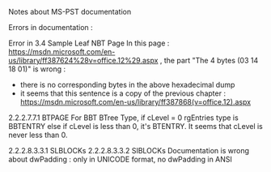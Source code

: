 Notes about MS-PST documentation 

Errors in documentation :

Error in 3.4 Sample Leaf NBT Page
In this page : https://msdn.microsoft.com/en-us/library/ff387624%28v=office.12%29.aspx , the part "The 4 bytes (03 14 18 01)" is wrong :
- there is no corresponding bytes in the above hexadecimal dump
- it seems that this sentence is a copy of the previous chapter : https://msdn.microsoft.com/en-us/library/ff387868(v=office.12).aspx

2.2.2.7.7.1 BTPAGE
For BBT BTree Type, if cLevel = 0 rgEntries type is BBTENTRY else if cLevel is less than 0, it's BTENTRY.
It seems that cLevel is never less than 0.

2.2.2.8.3.3.1 SLBLOCKs
2.2.2.8.3.3.2 SIBLOCKs
Documentation is wrong about dwPadding : only in UNICODE format, no dwPadding in ANSI
